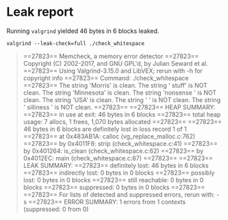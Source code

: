 # Leak report

Running `valgrind` yielded 46 bytes in 6 blocks leaked.

`valgrind --leak-check=full ./check_whitespace` 

>==27823== Memcheck, a memory error detector
==27823== Copyright (C) 2002-2017, and GNU GPL'd, by Julian Seward et al.
==27823== Using Valgrind-3.15.0 and LibVEX; rerun with -h for copyright info
==27823== Command: ./check_whitespace
==27823== 
The string 'Morris' is clean.
The string '  stuff' is NOT clean.
The string 'Minnesota' is clean.
The string 'nonsense  ' is NOT clean.
The string 'USA' is clean.
The string '   ' is NOT clean.
The string '     silliness    ' is NOT clean.
==27823== 
==27823== HEAP SUMMARY:
==27823==     in use at exit: 46 bytes in 6 blocks
==27823==   total heap usage: 7 allocs, 1 frees, 1,070 bytes allocated
==27823== 
==27823== 46 bytes in 6 blocks are definitely lost in loss record 1 of 1
==27823==    at 0x483AB1A: calloc (vg_replace_malloc.c:762)
==27823==    by 0x4011F8: strip (check_whitespace.c:41)
==27823==    by 0x401264: is_clean (check_whitespace.c:62)
==27823==    by 0x4012EC: main (check_whitespace.c:87)
==27823== 
==27823== LEAK SUMMARY:
==27823==    definitely lost: 46 bytes in 6 blocks
==27823==    indirectly lost: 0 bytes in 0 blocks
==27823==      possibly lost: 0 bytes in 0 blocks
==27823==    still reachable: 0 bytes in 0 blocks
==27823==         suppressed: 0 bytes in 0 blocks
==27823== 
==27823== For lists of detected and suppressed errors, rerun with: -s
==27823== ERROR SUMMARY: 1 errors from 1 contexts (suppressed: 0 from 0)



